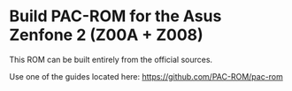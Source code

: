 # Build PAC-ROM for the Asus Zenfone 2 (Z00A + Z008)

This ROM can be built entirely from the official sources.

Use one of the guides located here: https://github.com/PAC-ROM/pac-rom